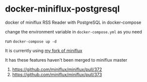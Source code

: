 # docker-miniflux-postgresql
docker of miniflux RSS Reader with PostgreSQL in docker-compose

change the environment variable in `docker-compose.yml` as you need

run `docker-compose up -d`

It is currently using [my fork of miniflux](https://github.com/fengkx/miniflux/tree/fork)

It has these features haven't been merged to miniflux master

1. https://github.com/miniflux/miniflux/pull/372
1. https://github.com/miniflux/miniflux/pull/373
